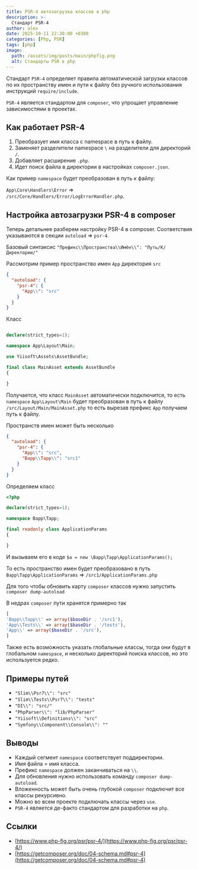 ```yaml
---
title: PSR-4 автозагрузка классов в php
description: >-
  Стандарт PSR-4
author: alex
date: 2025-10-11 22:30:00 +0300
categories: [Php, PSR]
tags: [php]
image:
  path: /assets/img/posts/main/phpfig.png
  alt: Стандарты PSR в php
---
```


Стандарт `PSR-4` определяет правила автоматической загрузки классов по их пространству имен и пути к файлу без ручного
использования инструкций `require/include`.

`PSR-4` является стандартом для `composer`, что упрощает управление зависимостями в проектах.

## Как работает PSR-4

1. Преобразует имя класса с namespace в путь к файлу.
2. Заменяет разделители namespace `\` на разделители для директорий `/`.
3. Добавляет расширение `.php`.
4. Идет поиск файла в директории в настройках `composer.json`.

Как пример `namespace` будет преобразован в путь к файлу:

`App\Core\Handlers\Error` => `/src/Core/Handlers/Error/LogErrorHandler.php`.

## Настройка автозагрузки PSR-4 в composer

Теперь детальнее разберем настройку PSR-4 в composer. Соответствия указываются в секции `autoload` => `psr-4`.

Базовый синтаксис `"Префикс\\Пространства\\Имён\\": "Путь/К/Директории/"`

Рассмотрим пример пространство имен `App` директория `src`

````json
{
  "autoload": {
    "psr-4": {
      "App\\": "src"
    }
  }
}
````

Класс 

````php

declare(strict_types=1);

namespace App\Layout\Main;

use Yiisoft\Assets\AssetBundle;

final class MainAsset extends AssetBundle
{

}
````

Получается, что класс `MainAsset` автоматически подключится, то есть `namespace` `App\Layout\Main` будет преобразован 
в путь к файлу `/src/Layout/Main/MainAsset.php` то есть вырезав префикс `App` получаем путь к файлу.

Пространств имен может быть несколько

````json
{
  "autoload": {
    "psr-4": {
      "App\\": "src",
      "Bapp\\Tapp\\": "src1"
    }
  }
}
````

Определяем класс 

````php
<?php

declare(strict_types=1);

namespace Bapp\Tapp;

final readonly class ApplicationParams
{

}
````

И вызываем его в коде `$a = new \Bapp\Tapp\ApplicationParams();`

То есть пространство имен будет преобразовано в путь `Bapp\Tapp\ApplicationParams` => `/src1/ApplicationParams.php`

Для того чтобы обновить карту `composer` классов нужно запустить `composer dump-autoload`

В недрах `composer` пути хранятся примерно так

````php
[
'Bapp\\Tapp\\' => array($baseDir . '/src1'),
'App\\Tests\\' => array($baseDir . '/tests'),
'App\\' => array($baseDir . '/src'),
]

````

Также есть возможность указать глобальные классы, тогда они будут в глобальном `namespace`, и несколько директорий поиска классов, но это используется редко.

## Примеры путей

- `"Slim\\Psr7\\": "src"`
- `"Slim\\Tests\\Psr7\\": "tests"`
- `"DI\\": "src/"`
- `"PhpParser\\": "lib/PhpParser"`
- `"Yiisoft\\Definitions\\": "src"`
- `"Symfony\\Component\\Console\\": ""`

## Выводы

- Каждый сегмент `namespace` соответствует поддиректории.
- Имя файла = имя класса.
- Префикс `namespace` должен заканчиваться на `\\`.
- Для обновления нужно использовать команду `composer dump-autoload`.
- Вложенность может быть очень глубокой `composer` подключит все классы рекурсивно.
- Можно во всем проекте подключать классы через `use`.
- `PSR-4` является де-факто стандартом для разработки на `php`.

## Ссылки

- [https://www.php-fig.org/psr/psr-4/](https://www.php-fig.org/psr/psr-4/)
- [https://getcomposer.org/doc/04-schema.md#psr-4](https://getcomposer.org/doc/04-schema.md#psr-4)
